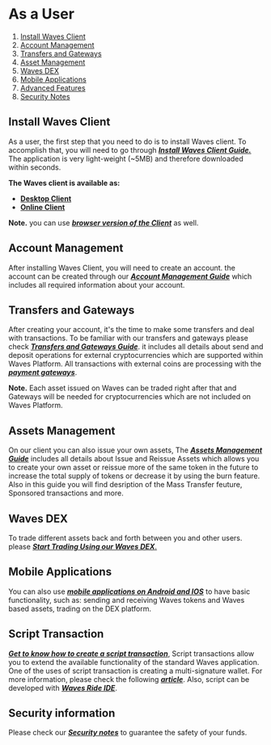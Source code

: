 # As a User

1. [Install Waves Client](#install-waves-client)
2. [Account Management](#account-management)
3. [Transfers and Gateways](#transfers-and-gateways)
4. [Asset Management](#assets-management)
5. [Waves DEX](#waves-dex)
6. [Mobile Applications](#mobile-applications)
7. [Advanced Features](#script-transaction)
8. [Security Notes](#security-information)

## Install Waves Client

As a user, the first step that you need to do is to install Waves client. To accomplish that, you will need to go through [_**Install Waves Client Guide.**_](/waves-client/install-waves-client.md) The application is very light-weight \(~5MB\) and therefore downloaded within seconds.

**The Waves client is available as:**

* [**Desktop Client**](https://wavesplatform.com/product)
* [**Online Client**](https://client.wavesplatform.com/)

**Note.** you can use [_**browser version of the Client**_](https://chrome.google.com/webstore/detail/wavesliteapp/kfmcaklajknfekomaflnhkjjkcjabogm?hl=en) as well.

## Account Management

After installing Waves Client, you will need to create an account. the account can be created through our [_**Account Management Guide**_](/waves-client/account-management.md) which includes all required information about your account.

## Transfers and Gateways

After creating your account, it's the time to make some transfers and deal with transactions. To be familiar with our transfers and gateways please check [_**Transfers and Gateways Guide**_](/waves-client/wallet-management.md). it includes all details about send and deposit operations for external cryptocurrencies which are supported within Waves Platform. All transactions with external coins are processing with the [_**payment gateways**_](/waves-client/frequently-asked-questions-faq/transfers-and-gateways/payment-gateway.md).

**Note.** Each asset issued on Waves can be traded right after that and Gateways will be needed for cryptocurrencies which are not included on Waves Platform.

## Assets Management

On our client you can also issue your own assets, The [_**Assets Management Guide**_](/waves-client/assets-management.md) includes all details about Issue and Reissue Assets which allows you to create your own asset or reissue more of the same token in the future to increase the total supply of tokens or decrease it by using the burn feature. Also in this guide you will find desription of the Mass Transfer feuture, Sponsored transactions and more.

## Waves DEX

To trade different assets back and forth between you and other users. please [_**Start Trading Using our Waves DEX**_.](/waves-client/waves-dex.md)

## Mobile Applications

You can also use [_**mobile applications on Android and IOS**_](/waves-client/mobile-apps.md) to have basic functionality, such as: sending and receiving Waves tokens and Waves based assets, trading on the DEX platform.

## Script Transaction

[_**Get to know how to create a script transaction**_](/waves-client/advanced_features/script_transaction.md), Script transactions allow you to extend the available functionality of the standard Waves application. One of the uses of script transaction is creating a multi-signature wallet. For more information, please check the following [_**article**_](/technical-details/video-tutorials-and-articles.md). Also, script can be developed with [_**Waves Ride IDE**_](/technical-details/waves-contracts-language-description.md).

## Security information

Please check our [_**Security notes**_](/waves-client/security.md) to guarantee the safety of your funds.

